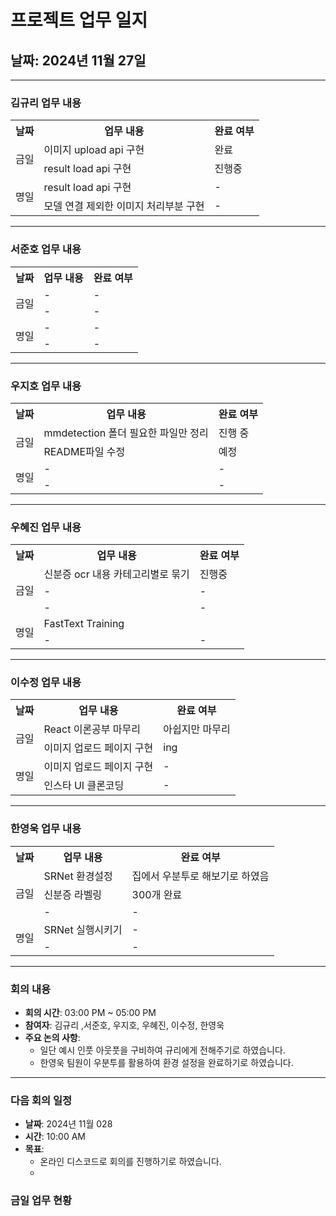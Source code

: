 # 프로젝트 업무 일지

## 날짜: 2024년 11월 27일

---

### 김규리 업무 내용

<div align="center">

<table>
  <tr>
    <th>날짜</th>
    <th>업무 내용</th>
    <th>완료 여부</th>
  </tr>
  <tr>
    <td rowspan="2">금일</td>
    <td>이미지 upload api 구현</td>
    <td>완료</td>
  </tr>
  <tr>
    <td>result load api 구현</td>
    <td>진행중</td>
  </tr>
  <tr>
    <td rowspan="2">명일</td>
    <td>result load api 구현</td>
    <td>-</td>
  </tr>
  <tr>
    <td>모델 연결 제외한 이미지 처리부분 구현</td>
    <td>-</td>
  </tr>
</table>

</div>

---

### 서준호 업무 내용

<div align="center">

<table>
  <tr>
    <th>날짜</th>
    <th>업무 내용</th>
    <th>완료 여부</th>
  </tr>
  <tr>
    <td rowspan="2">금일</td>
    <td>-</td>
    <td>-</td>
  </tr>
  <tr>
    <td>-</td>
    <td>-</td>
  </tr>
  <tr>
    <td rowspan="2">명일</td>
    <td>-</td>
    <td>-</td>
  </tr>
  <tr>
    <td>-</td>
    <td>-</td>
  </tr>
</table>

</div>

---

### 우지호 업무 내용

<div align="center">

<table>
  <tr>
    <th>날짜</th>
    <th>업무 내용</th>
    <th>완료 여부</th>
  </tr>
  <tr>
    <td rowspan="2">금일</td>
    <td>mmdetection 폴더 필요한 파일만 정리</td>
    <td>진행 중</td>
  </tr>
  <tr>
    <td>README파일 수정</td>
    <td>예정</td>
  </tr>
  <tr>
    <td rowspan="2">명일</td>
    <td>-</td>
    <td>-</td>
  </tr>
  <tr>
    <td>-</td>
    <td>-</td>
  </tr>
</table>

</div>

---

### 우혜진 업무 내용

<div align="center">

<table>
  <tr>
    <th>날짜</th>
    <th>업무 내용</th>
    <th>완료 여부</th>
  </tr>
  <tr>
    <td rowspan="3">금일</td>
    <td>신분증 ocr 내용 카테고리별로 묶기</td>
    <td>진행중</td>
  </tr>
  <tr>
    <td>-</td>
    <td>-</td>
  </tr>
  <tr>
    <td>-</td>
    <td>-</td>
  </tr>
  <tr>
    <td rowspan="2">명일</td>
    <td>FastText Training</td>
    <td></td>
  </tr>
  <tr>
    <td>-</td>
    <td>-</td>
  </tr>
</table>

</div>

---

### 이수정 업무 내용

<div align="center">

<table>
  <tr>
    <th>날짜</th>
    <th>업무 내용</th>
    <th>완료 여부</th>
  </tr>
  <tr>
    <td rowspan="2">금일</td>
    <td>React 이론공부 마무리</td>
    <td>아쉽지만 마무리</td>
  </tr>
  <tr>
    <td>이미지 업로드 페이지 구현</td>
    <td>ing</td>
  </tr>
  <tr>
    <td rowspan="2">명일</td>
    <td>이미지 업로드 페이지 구현</td>
    <td>-</td>
  </tr>
  <tr>
    <td>인스타 UI 클론코딩</td>
    <td>-</td>
  </tr>
</table>

</div>

---

### 한영욱 업무 내용

<div align="center">

<table>
  <tr>
    <th>날짜</th>
    <th>업무 내용</th>
    <th>완료 여부</th>
  </tr>
  <tr>
    <td rowspan="3">금일</td>
    <td>SRNet 환경설정</td>
    <td>집에서 우분투로 해보기로 하였음</td>
  </tr>
  <tr>
    <td>신분증 라벨링</td>
    <td>300개 완료</td>
  </tr>
  <tr>
    <td>-</td>
    <td>-</td>
  </tr>
  <tr>
    <td rowspan="2">명일</td>
    <td>SRNet 실행시키기</td>
    <td>-</td>
  </tr>
  <tr>
    <td>-</td>
    <td>-</td>
  </tr>
</table>

</div>

---

### 회의 내용

- **회의 시간**: 03:00 PM ~ 05:00 PM
- **참여자**: 김규리 ,서준호, 우지호, 우혜진, 이수정, 한영욱
- **주요 논의 사항**:
  - 일단 예시 인풋 아웃풋을 구비하여 규리에게 전해주기로 하였습니다.
  - 한영욱 팀원이 우분투를 활용하여 환경 설정을 완료하기로 하였습니다.

---

### 다음 회의 일정

- **날짜**: 2024년 11월 028
- **시간**: 10:00 AM
- **목표**:
  - 온라인 디스코드로 회의를 진행하기로 하였습니다.
  - 


### 금일 업무 현황

